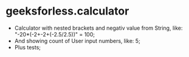 # geeksforless.calculator
- Calculator with nested brackets and negativ value from String, like: "-20*(-2+-2+(-2.5/2.5))" = 100; 
- And showing count of User input numbers, like: 5;
- Plus tests;
